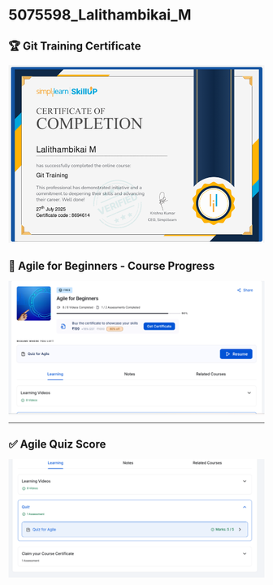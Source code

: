 

# 5075598_Lalithambikai_M
## 🏆 Git Training Certificate

![Git Certificate](images/certificate.png)
## 📘 Agile for Beginners - Course Progress

![Agile Course Progress](images/agile-course-progress.png)

---

## ✅ Agile Quiz Score

![Agile Quiz Score](images/agile-quiz-score.png)



